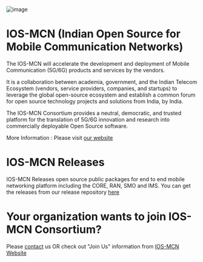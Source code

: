 ![image](https://github.com/user-attachments/assets/d3924516-2a14-49a2-a431-1d9ecb1359c0) 

# IOS-MCN (Indian Open Source for Mobile Communication Networks)
The IOS-MCN  will accelerate the development and deployment of Mobile Communication (5G/6G) products and services by the vendors.

It is a collaboration between academia, government, and the Indian Telecom Ecosystem (vendors, service providers, companies, and startups) 
to leverage the global open-source ecosystem and establish a common forum for open source technology projects and solutions from India, by India.

The IOS-MCN Consortium provides a neutral, democratic, and trusted platform for the translation of 5G/6G innovation and research into 
commercially deployable Open Source software.

More Information : Please visit [our website](https://ios-mcn.org/)

# IOS-MCN Releases
IOS-MCN Releases open source public packages for end to end mobile networking platform including the CORE, RAN, SMO and IMS.
You can get the releases from our release repository [here](https://github.com/ios-mcn/ios-mcn-releases)

# Your organization wants to join IOS-MCN Consortium?
Please [contact](https://ios-mcn.org/contact-us/) us OR check out "Join Us" information from [IOS-MCN Website](https://ios-mcn.org/)
